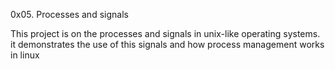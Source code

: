 0x05. Processes and signals

This project is on the processes and signals in unix-like operating systems.
it demonstrates the use of this signals and how process management works in linux
